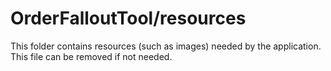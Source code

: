 # OrderFalloutTool/resources

This folder contains resources (such as images) needed by the application. This file can
be removed if not needed.
